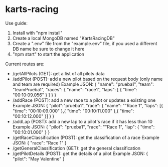 # karts-racing

Use guide:

1. Install with "npm install"
2. Create a local MongoDB named "KartsRacingDB"
3. Create a ".env" file from the "example.env" file, if you used a different DB name be sure to change it here
4. "npm start" to start the application

Current routes are:

- /getAllPilots (GET): get a list of all pilots data
- /addPilot (POST): add a new pilot based on the request body (only name and team are required)
  Example JSON:
  {
  "name": "prueba1",
  "team": "teamPrueba1",
  "races": {
  "name": "race1",
  "laps": [
  {
  "time": "00:10:09.056"
  }
  ]
  }
  }
- /addRace (POST): add a new race to a pilot or updates a existing one
  Example JSON:
  {
  "pilot":"prueba1",
  "race": {
  "name": ""Race 1",
  "laps": [{
  "time": "00:10:09.000"
  },{
  "time": "00:10:11.000"
  },{
  "time": "00:10:12.000"
  }]
  }
  }
- /addLap (POST): add a new lap to a pilot's race if it has less than 10
  Example JSON:
  {
  "pilot": "prueba1",
  "race": ""Race 1",
  "lap": {
  "time": "00:10:01.000"
  }
  }
- /getRaceClassification (POST): get the classification of a race
  Example JSON:
  {
  "race": "Race 1"
  }
- /getGeneralClassification (GET): get the general classification
- /getPilotDetails (POST): get the details of a pilot
  Example JSON:
  {
  "pilot": "May Valentine"
  }
